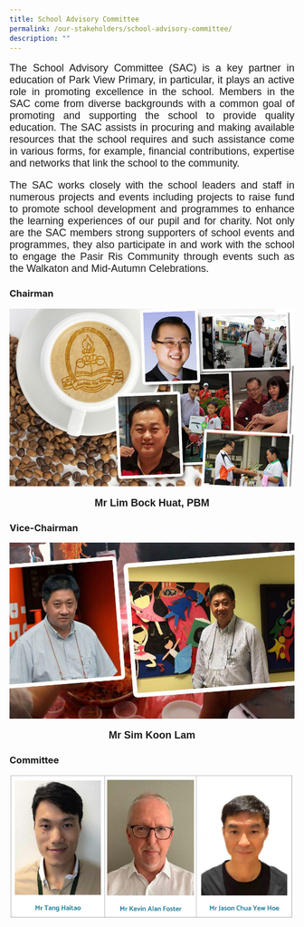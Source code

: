 ```yaml
---
title: School Advisory Committee
permalink: /our-stakeholders/school-advisory-committee/
description: ""
---
```

<font face="arial, sans-serif" size="4">

<p align="justify"> 
The School Advisory Committee (SAC) is a key partner in education of Park View Primary, in particular, it plays an active role in promoting excellence in the school. Members in the SAC come from diverse backgrounds with a common goal of promoting and supporting the school to provide quality education. The SAC assists in procuring and making available resources that the school requires and such assistance come in various forms, for example, financial contributions, expertise and networks that link the school to the community.  
<p align="justify"> 
The SAC works closely with the school leaders and staff in numerous projects and events including projects to raise fund to promote school development and programmes to enhance the learning experiences of our pupil and for charity. Not only are the SAC members strong supporters of school events and programmes, they also participate in and work with the school to engage the Pasir Ris Community through events such as the Walkaton and Mid-Autumn Celebrations.
</font>

### Chairman

![](/images/Mr%20Lim%20Bock%20Huat%20PBM_cropped.jpg)
<font face="arial, sans-serif" size="4"><p align="center"> **Mr Lim Bock Huat, PBM**</font>


### Vice-Chairman

![](/images/Mr%20Sim%20Koon%20Lam_cropped.jpg)
<font face="arial, sans-serif" size="4"><p align="center"> **Mr Sim Koon Lam**</font>


### Committee

![](/images/comittee.jpg)